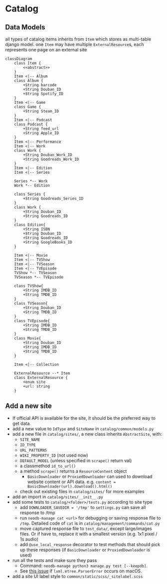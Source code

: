 Catalog
=======

Data Models
-----------
all types of catalog items inherits from `Item` which stores as multi-table django model.
one `Item` may have multiple `ExternalResource`s, each represents one page on an external site

```mermaid
classDiagram
    class Item {
        <<abstract>>
    }
    Item <|-- Album
    class Album {
        +String barcode
        +String Douban_ID
        +String Spotify_ID
    }
    Item <|-- Game
    class Game {
        +String Steam_ID
    }
    Item <|-- Podcast
    class Podcast {
        +String feed_url
        +String Apple_ID
    }
    Item <|-- Performance
    Item <|-- Work
    class Work {
        +String Douban_Work_ID
        +String Goodreads_Work_ID
    }
    Item <|-- Edition
    Item <|-- Series

    Series *-- Work
    Work *-- Edition

    class Series {
        +String Goodreads_Series_ID
    }
    class Work {
        +String Douban_ID
        +String Goodreads_ID
    }
    class Edition{
        +String ISBN
        +String Douban_ID
        +String Goodreads_ID
        +String GoogleBooks_ID
    }

    Item <|-- Movie
    Item <|-- TVShow
    Item <|-- TVSeason
    Item <|-- TVEpisode
    TVShow *-- TVSeason
    TVSeason *-- TVEpisode

    class TVShow{
        +String IMDB_ID
        +String TMDB_ID
    }
    class TVSeason{
        +String Douban_ID
        +String TMDB_ID
    }
    class TVEpisode{
        +String IMDB_ID
        +String TMDB_ID
    }
    class Movie{
        +String Douban_ID
        +String IMDB_ID
        +String TMDB_ID
    }

    Item <|-- Collection

    ExternalResource --* Item
    class ExternalResource {
        +enum site
        +url: string
    }
```

Add a new site
--------------

 - If official API is available for the site, it should be the preferred way to get data.
 - add a new value to `IdType` and `SiteName` in `catalog/common/models.py`
 - add a new file in `catalog/sites/`, a new class inherits `AbstractSite`, with:
    * `SITE_NAME`
    * `ID_TYPE`
    * `URL_PATTERNS`
    * `WIKI_PROPERTY_ID` (not used now)
    * `DEFAULT_MODEL` (unless specified in `scrape()` return val)
    * a classmethod `id_to_url()`
    * a method `scrape()` returns a `ResourceContent` object
      * `BasicDownloader` or `ProxiedDownloader` can used to download website content or API data. e.g. `content = BasicDownloader(url).download().html()`
    * check out existing files in `catalog/sites/` for more examples
 - add an import in `catalog/sites/__init__.py`
 - add some tests to `catalog/<folder>/tests.py` according to site type
     + add `DOWNLOADER_SAVEDIR = '/tmp'` to `settings.py` can save all response to /tmp
     + run `neodb-manage cat <url>` for debugging or saving response file to `/tmp`. Detailed code of `cat` is in `catalog/management/commands/cat.py`
     + move captured response file to `test_data/`, except large/images files. Or if have to, replace it with a smallest version (e.g. 1x1 pixel / 1s audio)
     + add `@use_local_response` decorator to test methods that should pick up these responses (if `BasicDownloader` or `ProxiedDownloader` is used)
 - run all the tests and make sure they pass
   - Command: `neodb-manage python3 manage.py test [--keepdb]`.
   - See [this issue](https://github.com/neodb-social/neodb/issues/5) if `lxml.etree.ParserError` occurs on macOS.
 - add a site UI label style to `common/static/scss/_sitelabel.scss`
